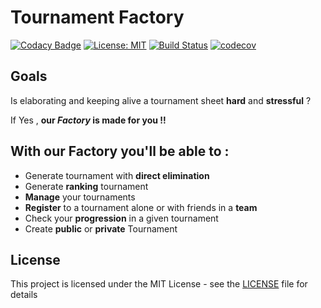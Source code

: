 Tournament Factory 
=========================
[![Codacy Badge](https://api.codacy.com/project/badge/Grade/3b9b791637ec4320be0b1792341953ea)](https://app.codacy.com/app/jeremy.lahore/Tournament-Factory?utm_source=github.com&utm_medium=referral&utm_content=JeremLa/Tournament-Factory&utm_campaign=badger)
[![License: MIT](https://img.shields.io/badge/License-MIT-blue.svg)](https://opensource.org/licenses/MIT)
[![Build Status](https://travis-ci.org/JeremLa/Tournament-Factory.svg?branch=master)](https://travis-ci.org/JeremLa/Tournament-Factory)
[![codecov](https://codecov.io/gh/JeremLa/Tournament-Factory/branch/master/graphs/badge.svg)](https://codecov.io/gh/JeremLa/Tournament-Factory)

Goals
---------------
Is elaborating and keeping alive a tournament sheet
**hard** and **stressful** ? 

If Yes , **our *Factory* is made for you !!**

With our **Factory** you'll be able to :
-------------------------------------------
 * Generate tournament with **direct elimination**
 * Generate **ranking** tournament
 * **Manage** your tournaments
 * **Register** to a tournament alone or with friends in a **team**
 * Check your **progression** in a given tournament
 * Create **public** or **private** Tournament

License
-------------------
This project is licensed under the MIT License - see the [LICENSE](./LICENSE) file for details

